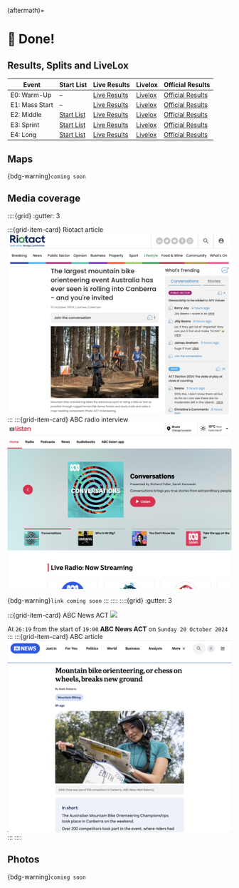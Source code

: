 (aftermath)=
# 🏁 Done!

## Results, Splits and LiveLox

| Event | Start List| Live Results | Livelox| Official Results |
|-|-|-|-|-|
| E0: Warm-Up | – | <a href="https://liveresultat.orientering.se/followfull.php?lang=en&comp=31547">Live Results</a> | <a href="https://eventor.orienteering.asn.au/Home/RedirectToLivelox?redirectUrl=%2FEvents%2FShow%2F140981">Livelox</a> | <a href="https://eventor.orienteering.asn.au/Events/ResultList?eventId=19686&groupBy=EventClass">Official Results</a> |
| E1: Mass Start| – | <a href="https://liveresultat.orientering.se/followfull.php?lang=en&comp=31548">Live Results</a>  | <a href="https://eventor.orienteering.asn.au/Home/RedirectToLivelox?redirectUrl=%2FEvents%2FShow%2F140982">Livelox</a> | <a href="https://eventor.orienteering.asn.au/Events/ResultList?eventId=19100&groupBy=EventClass">Official Results</a> |
| E2: Middle | <a href="https://eventor.orienteering.asn.au/Events/StartList?eventId=19101&groupBy=EventClass">Start List</a> | <a href="https://liveresultat.orientering.se/followfull.php?comp=31549&lang=en">Live Results</a>  | <a href="https://www.livelox.com/Events/Show/140984/Australian-MTBO-Carnival-Championships-MIDDLE-Stringybark-Hi">Livelox</a> | <a href="https://eventor.orienteering.asn.au/Events/ResultList?eventId=19101&groupBy=EventClass">Official Results</a> |
| E3: Sprint | <a href="https://eventor.orienteering.asn.au/Events/StartList?eventId=19102&groupBy=EventClass">Start List</a> | <a href="https://liveresultat.orientering.se/followfull.php?comp=31551&lang=en">Live Results</a>  | <a href="https://www.livelox.com/Events/Show/140985/Australian-MTBO-Carnival-Championships-SPRINT-Sutton-Road-Dr">Livelox</a> | <a href="https://eventor.orienteering.asn.au/Events/ResultList?eventId=19102&groupBy=EventClass">Official Results</a> |
| E4: Long | <a href="https://eventor.orienteering.asn.au/Events/StartList?eventId=19103&groupBy=EventClass">Start List</a> | <a href="https://liveresultat.orientering.se/followfull.php?comp=31551&lang=sv">Live Results</a>  | <a href="https://eventor.orienteering.asn.au/Home/RedirectToLivelox?redirectUrl=%2FEvents%2FShow%2F140986">Livelox</a> | <a href="https://eventor.orienteering.asn.au/Events/ResultList?eventId=19103&groupBy=EventClass">Official Results</a> |

## Maps

{bdg-warning}`coming soon`

## Media coverage

::::{grid}
:gutter: 3

:::{grid-item-card} Riotact article
<a href="https://the-riotact.com/the-largest-mountain-bike-carnival-australia-has-ever-seen-is-rolling-into-canberra-and-youre-invited/816200"><img src="_static/media/riotact.png"></a>
:::
:::{grid-item-card} ABC radio interview
<a href="" target=_blank><img src="_static/media/abc_listen.png"></a>

{bdg-warning}`link coming soon`
:::
::::
::::{grid}
:gutter: 3

:::{grid-item-card} ABC News ACT
<a href="https://iview.abc.net.au/video/NU2404C294S00" target=_blank><img src="_static/media/abc_news.png"></a>

At `26:19` from the start of `19:00` **ABC News ACT** on `Sunday 20 October 2024`
:::
:::{grid-item-card} ABC article
<a href="https://www.abc.net.au/news/2024-10-21/sport-mountain-bike-orienteering/104497898" target=_blank><img src="_static/media/abc_article.png"></a>
:::
::::

## Photos

{bdg-warning}`coming soon`